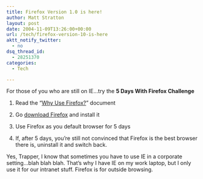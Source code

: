 ```yaml
---
title: Firefox Version 1.0 is here!
author: Matt Stratton
layout: post
date: 2004-11-09T13:26:00+00:00
url: /tech/firefox-version-10-is-here
aktt_notify_twitter:
  - no
dsq_thread_id:
  - 28251370
categories:
  - Tech

---
```

For those of you who are still on IE&#8230;try the **5 Days With Firefox Challenge**

1. Read the &#8220;[Why Use Firefox?][1]&#8221; document
  
2. Go [download Firefox][2] and install it
  
3. Use Firefox as you default browser for 5 days
  
4. If, after 5 days, you&#8217;re still not convinced that Firefox is the best browser there is, uninstall it and switch back.

Yes, Trapper, I know that sometimes you have to use IE in a corporate setting&#8230;blah blah blah. That&#8217;s why I have IE on my work laptop, but I only use it for our intranet stuff. Firefox is for outside browsing.

 [1]: http://www.mozilla.org/products/firefox/
 [2]: http://www.mozilla.org/firefox